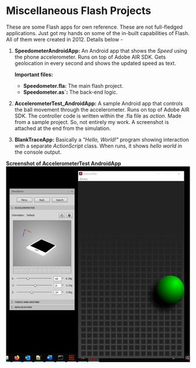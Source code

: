 # Miscellaneous Flash Projects

These are some Flash apps for own reference. These are not full-fledged applications. Just got my hands on some of the in-built capabilities of Flash. All of them were created in 2012. Details below - 

1. **SpeedometerAndroidApp:** An Android app that shows the *Speed* using the phone accelerometer. Runs on top of Adobe AIR SDK. Gets geolocation in every second and shows the updated speed as text.

   **Important files:**
   * **Speedometer.fla:** The main flash project.
   * **Speedometer.as`:** The back-end logic.

2. **AccelerometerTest_AndroidApp:** A sample Android app that controls the ball movement through the accelerometer. Runs on top of Adobe AIR SDK. The controller code is written within the .fla file as *action*. Made from a sample project. So, not entirely my work. A screenshot is attached at the end from the simulation.

3. **BlankTraceApp:** Basically a *"Hello, World!"* program showing interaction with a separate *ActionScript* class. When runs, it shows *hello world* in the console output.

**Screenshot of AccelerometerTest AndroidApp**
![Screenshot of AccelerometerTest AndroidApp](AccelerometerTest_AndroidApp/Screenshot_Simulation.png)
